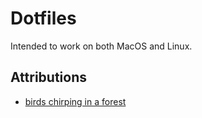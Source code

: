 # Dotfiles

Intended to work on both MacOS and Linux.

## Attributions

- [birds chirping in a forest](https://freesound.org/people/fleurescence/sounds/578857/)

